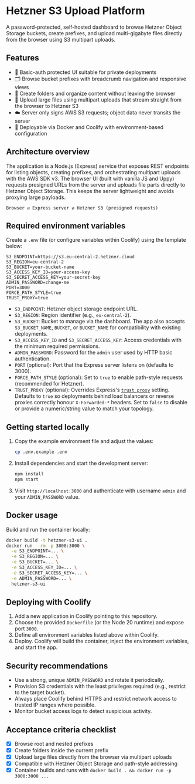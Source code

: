 # Hetzner S3 Upload Platform

A password-protected, self-hosted dashboard to browse Hetzner Object Storage buckets, create prefixes, and upload multi-gigabyte files directly from the browser using S3 multipart uploads.

## Features

- 🔐 Basic-auth protected UI suitable for private deployments
- 🗂️ Browse bucket prefixes with breadcrumb navigation and responsive views
- 📁 Create folders and organize content without leaving the browser
- 🚀 Upload large files using multipart uploads that stream straight from the browser to Hetzner S3
- ☁️ Server only signs AWS S3 requests; object data never transits the server
- 🐳 Deployable via Docker and Coolify with environment-based configuration

## Architecture overview

The application is a Node.js (Express) service that exposes REST endpoints for listing objects, creating prefixes, and orchestrating multipart uploads with the AWS SDK v3. The browser UI (built with vanilla JS and Uppy) requests presigned URLs from the server and uploads file parts directly to Hetzner Object Storage. This keeps the server lightweight and avoids proxying large payloads.

```
Browser ⇄ Express server ⇄ Hetzner S3 (presigned requests)
```

## Required environment variables

Create a `.env` file (or configure variables within Coolify) using the template below:

```env
S3_ENDPOINT=https://s3.eu-central-2.hetzner.cloud
S3_REGION=eu-central-2
S3_BUCKET=your-bucket-name
S3_ACCESS_KEY_ID=your-access-key
S3_SECRET_ACCESS_KEY=your-secret-key
ADMIN_PASSWORD=change-me
PORT=3000
FORCE_PATH_STYLE=true
TRUST_PROXY=true
```

- `S3_ENDPOINT`: Hetzner object storage endpoint URL.
- `S3_REGION`: Region identifier (e.g., `eu-central-2`).
- `S3_BUCKET`: Bucket to manage via the dashboard. The app also accepts `S3_BUCKET_NAME`, `BUCKET`, or `BUCKET_NAME` for compatibility with existing deployments.
- `S3_ACCESS_KEY_ID` and `S3_SECRET_ACCESS_KEY`: Access credentials with the minimum required permissions.
- `ADMIN_PASSWORD`: Password for the `admin` user used by HTTP basic authentication.
- `PORT` (optional): Port that the Express server listens on (defaults to 3000).
- `FORCE_PATH_STYLE` (optional): Set to `true` to enable path-style requests (recommended for Hetzner).
- `TRUST_PROXY` (optional): Overrides Express's [`trust proxy`](https://expressjs.com/en/guide/behind-proxies.html) setting. Defaults to `true` so deployments behind load balancers or reverse proxies correctly honour `X-Forwarded-*` headers. Set to `false` to disable or provide a numeric/string value to match your topology.

## Getting started locally

1. Copy the example environment file and adjust the values:
   ```bash
   cp .env.example .env
   ```
2. Install dependencies and start the development server:
   ```bash
   npm install
   npm start
   ```
3. Visit `http://localhost:3000` and authenticate with username `admin` and your `ADMIN_PASSWORD` value.

## Docker usage

Build and run the container locally:

```bash
docker build -t hetzner-s3-ui .
docker run --rm -p 3000:3000 \
  -e S3_ENDPOINT=... \
  -e S3_REGION=... \
  -e S3_BUCKET=... \
  -e S3_ACCESS_KEY_ID=... \
  -e S3_SECRET_ACCESS_KEY=... \
  -e ADMIN_PASSWORD=... \
  hetzner-s3-ui
```

## Deploying with Coolify

1. Add a new application in Coolify pointing to this repository.
2. Choose the provided `Dockerfile` (or the Node 20 runtime) and expose port `3000`.
3. Define all environment variables listed above within Coolify.
4. Deploy. Coolify will build the container, inject the environment variables, and start the app.

## Security recommendations

- Use a strong, unique `ADMIN_PASSWORD` and rotate it periodically.
- Provision S3 credentials with the least privileges required (e.g., restrict to the target bucket).
- Always place Coolify behind HTTPS and restrict network access to trusted IP ranges where possible.
- Monitor bucket access logs to detect suspicious activity.

## Acceptance criteria checklist

- [x] Browse root and nested prefixes
- [x] Create folders inside the current prefix
- [x] Upload large files directly from the browser via multipart uploads
- [x] Compatible with Hetzner Object Storage and path-style addressing
- [x] Container builds and runs with `docker build . && docker run -p 3000:3000 ...`
